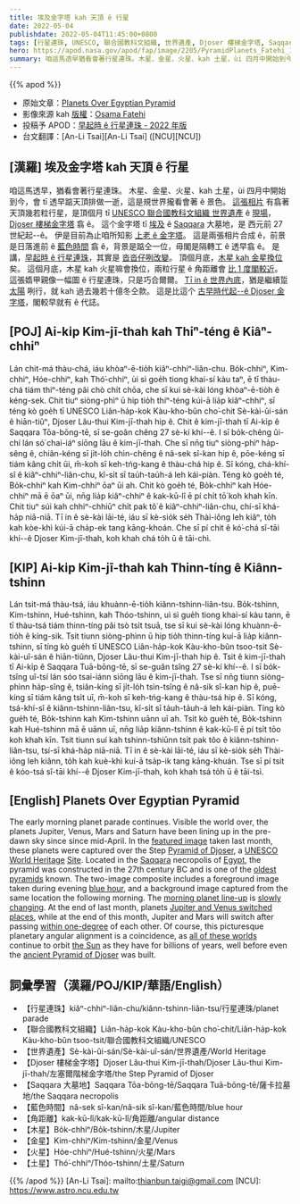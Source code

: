 ```yaml
---
title: 埃及金字塔 kah 天頂 ê 行星
date: 2022-05-04
publishdate: 2022-05-04T11:45:00+0800
tags: [行星連珠, UNESCO, 聯合國教科文組織, 世界遺產, Djoser 樓梯金字塔, Saqqara 大墓地, 藍色時間, 木星, 金星, 火星, 土星, 角距離]
hero: https://apod.nasa.gov/apod/fap/image/2205/PyramidPlanets_Fatehi_1080.jpg
summary: 咱這馬透早猶看會著行星連珠。木星、金星、火星、kah 土星，ùi 四月中開始到今，會 tī 透早踮天頂排做一逝，這是規世界攏看會著 ê 現象。
---
```


{{% apod %}}

- 原始文章：[Planets Over Egyptian Pyramid](https://apod.nasa.gov/apod/)
- 影像來源 kah [版權][copyright]：[Osama Fatehi](https://www.instagram.com/osama.fathi.nswatcher85/)
- 投稿予 APOD：[早起時 ê 行星連珠 - 2022 年版](https://www.facebook.com/media/set/?set=a.4646593048778211&type=3)
- 台文翻譯：[An-Li Tsai][An-Li Tsai] ([NCU][NCU])

## [漢羅] 埃及金字塔 kah 天頂 ê 行星
咱這馬透早，猶看會著行星連珠。
木星、金星、火星、kah 土星，ùi 四月中開始到今，會 tī 透早踮天頂排做一逝，這是規世界攏看會著 ê 景色。
[這張相片][featured image] 有翕著天頂幾若粒行星，是頂個月 tī [UNESCO 聯合國教科文組織 世界遺產][UNESCO World Heritage] ê [現場][Site]，[Djoser 樓梯金字塔][Pyramid of Djoser] 翕 ê。
這个金字塔 tī [埃及][Egypt] ê [Saqqara][Saqqara] 大墓地，是 西元前 27 世紀起--ê。
伊是目前為止咱所知影 [上老 ê 金字塔][oldest pyramids]。
這是兩張相片合成 ê，前景是日落進前 ê [藍色時間][blue hour] 翕 ê，背景是踮仝一位，毋閣是隔轉工 ê 透早翕 ê。
是講，[早起時 ê 行星連珠][morning planet line-up t]，其實是 [沓沓仔咧改變][slowly changing]。
頂個月底，[木星 kah 金星換位][Jupiter and Venus switched places] 矣。
這個月底，木星 kah 火星嘛會換位，兩粒行星 ê 角距離會 [比 1 度閣較近][within one-degree]。
這張媠甲親像一幅圖 ê 行星連珠，只是巧合爾爾。
[Tī in ê 世界內底][all of these worlds]，猶是繼續踅 [太陽][the Sun] 咧行，就 kah 過去幾若十億冬仝款。
這是比這个 [古早時代起--ê Djoser 金字塔][ancient Pyramid of Djoser]，閣較早就有 ê 代誌。



## [POJ] Ai-ki̍p Kim-jī-thah kah Thiⁿ-téng ê Kiâⁿ-chhiⁿ
Lán chit-má thàu-chá, iáu khòaⁿ-ē-tio̍h kiâⁿ-chhiⁿ-liân-chu.
Bo̍k-chhiⁿ, Kim-chhiⁿ, Hóe-chhiⁿ, kah Thó͘-chhiⁿ, ùi sì goe̍h tiong khai-sí kàu taⁿ, ē tī thàu-chá tiám thiⁿ-téng pâi chò chi̍t chōa, che sī kui sè-kài lóng khòaⁿ-ē-tio̍h ê kéng-sek.
Chit tiuⁿ siòng-phìⁿ ū hip tio̍h thiⁿ-téng kúi-ā lia̍p kiâⁿ-chhiⁿ, sī téng kò goe̍h tī UNESCO Liân-ha̍p-kok Kàu-kho-bûn cho͘-chit Sè-kài-ûi-sán ê hiān-tiûⁿ, Djoser Lâu-thui Kim-jī-thah hip ê.
Chit ê kim-jī-thah tī Ai-ki̍p ê Saqqara Tōa-bōng-tē, sī se-goân chêng 27 sè-kí khí--ê.
I sī bo̍k-chêng ûi-chí lán só͘ chai-iáⁿ siōng lāu ê kim-jī-thah.
Che sī nn̄g tiuⁿ siòng-phìⁿ ha̍p-sêng ê, chiân-kéng sī ji̍t-lo̍h chìn-chêng ê nâ-sek sî-kan hip ê, pōe-kéng sī tiám kâng chi̍t ūi, m̄-koh sī keh-tńg-kang ê thàu-chá hip ê.
Sī kóng, chá-khí-sî ê kiâⁿ-chhiⁿ-liân-chu, kî-si̍t sī tau̍h-tau̍h-á leh kái-piàn.
Téng kò goe̍h té, Bo̍k-chhiⁿ kah Kim-chhiⁿ ōaⁿ ūi ah.
Chit kò goe̍h té, Bo̍k-chhiⁿ kah Hóe-chhiⁿ mā ē ōaⁿ ūi, nn̄g lia̍p kiâⁿ-chhiⁿ ê kak-kū-lî ē pí chi̍t tō͘ koh khah kīn.
Chit tiuⁿ súi kah chhiⁿ-chhiūⁿ chi̍t pak tô͘ ê kiâⁿ-chhiⁿ-liân-chu, chí-sī khá-ha̍p niā-niā.
Tī in ê sè-kài lāi-té, iáu sī kè-sio̍k se̍h Thài-iông leh kiâⁿ, to̍h kah kòe-khì kúi-ā cha̍p-ek tang kāng-khoán.
Che sī pí chit ê kó͘-chá sî-tāi khí--ê Djoser Kim-jī-thah, koh khah chá to̍h ū ê tāi-chì.

## [KIP] Ai-ki̍p Kim-jī-thah kah Thinn-tíng ê Kiânn-tshinn
Lán tsit-má thàu-tsá, iáu khuànn-ē-tio̍h kiânn-tshinn-liân-tsu.
Bo̍k-tshinn, Kim-tshinn, Hué-tshinn, kah Thóo-tshinn, uì sì gue̍h tiong khai-sí kàu tann, ē tī thàu-tsá tiám thinn-tíng pâi tsò tsi̍t tsuā, tse sī kui sè-kài lóng khuànn-ē-tio̍h ê kíng-sik.
Tsit tiunn siòng-phìnn ū hip tio̍h thinn-tíng kuí-ā lia̍p kiânn-tshinn, sī tíng kò gue̍h tī UNESCO Liân-ha̍p-kok Kàu-kho-bûn tsoo-tsit Sè-kài-uî-sán ê hiān-tiûnn, Djoser Lâu-thui Kim-jī-thah hip ê.
Tsit ê kim-jī-thah tī Ai-ki̍p ê Saqqara Tuā-bōng-tē, sī se-guân tsîng 27 sè-kí khí--ê.
I sī bo̍k-tsîng uî-tsí lán sóo tsai-iánn siōng lāu ê kim-jī-thah.
Tse sī nn̄g tiunn siòng-phìnn ha̍p-sîng ê, tsiân-kíng sī ji̍t-lo̍h tsìn-tsîng ê nâ-sik sî-kan hip ê, puē-kíng sī tiám kâng tsi̍t uī, m̄-koh sī keh-tńg-kang ê thàu-tsá hip ê.
Sī kóng, tsá-khí-sî ê kiânn-tshinn-liân-tsu, kî-si̍t sī ta̍uh-ta̍uh-á leh kái-piàn.
Tíng kò gue̍h té, Bo̍k-tshinn kah Kim-tshinn uānn uī ah.
Tsit kò gue̍h té, Bo̍k-tshinn kah Hué-tshinn mā ē uānn uī, nn̄g lia̍p kiânn-tshinn ê kak-kū-lî ē pí tsi̍t tōo koh khah kīn.
Tsit tiunn suí kah tshinn-tshiūnn tsi̍t pak tôo ê kiânn-tshinn-liân-tsu, tsí-sī khá-ha̍p niā-niā.
Tī in ê sè-kài lāi-té, iáu sī kè-sio̍k se̍h Thài-iông leh kiânn, to̍h kah kuè-khì kuí-ā tsa̍p-ik tang kāng-khuán.
Tse sī pí tsit ê kóo-tsá sî-tāi khí--ê Djoser Kim-jī-thah, koh khah tsá to̍h ū ê tāi-tsì.

## [English] Planets Over Egyptian Pyramid
The early morning planet parade continues.
Visible the world over, the planets Jupiter, Venus, Mars and Saturn have been lining up in the pre-dawn sky since since mid-April.
In the [featured image][featured image] taken last month, these planets were captured over the Step [Pyramid of Djoser][Pyramid of Djoser], a [UNESCO World Heritage][UNESCO World Heritage] [Site][Site].
Located in the [Saqqara][Saqqara] necropolis of [Egypt][Egypt], the pyramid was constructed in the 27th century BC and is one of the [oldest pyramids][oldest pyramids] known.
The two-image composite includes a foreground image taken during evening [blue hour][blue hour], and a background image captured from the same location the following morning.
The [morning planet line-up][morning planet line-up e] is [slowly changing][slowly changing].
At the end of last month, planets [Jupiter and Venus switched places][Jupiter and Venus switched places], while at the end of this month, Jupiter and Mars will switch after passing [within one-degree][within one-degree] of each other.
Of course, this picturesque planetary angular alignment is a coincidence, as [all of these worlds][all of these worlds] continue to orbit [the Sun][the Sun] as they have for billions of years, well before even the [ancient Pyramid of Djoser][ancient Pyramid of Djoser] was built.

## 詞彙學習（漢羅/POJ/KIP/華語/English）
- 【行星連珠】kiâⁿ-chhiⁿ-liân-chu/kiânn-tshinn-liân-tsu/行星連珠/planet parade
- 【聯合國教科文組織】Liân-ha̍p-kok Kàu-kho-bûn cho͘-chit/Liân-ha̍p-kok Kàu-kho-bûn tsoo-tsit/聯合國教科文組織/UNESCO
- 【世界遺產】Sè-kài-ûi-sán/Sè-kài-uî-sán/世界遺產/World Heritage
- 【Djoser 樓梯金字塔】Djoser Lâu-thui Kim-jī-thah/Djoser Lâu-thui Kim-jī-thah/左塞爾階梯金字塔/the Step Pyramid of Djoser
- 【Saqqara 大墓地】Saqqara Tōa-bōng-tē/Saqqara Tuā-bōng-tē/薩卡拉墓地/the Saqqara necropolis
- 【藍色時間】nâ-sek sî-kan/nâ-sik sî-kan/藍色時間/blue hour
- 【角距離】kak-kū-lî/kak-kū-lî/角距離/angular distance
- 【木星】Bo̍k-chhiⁿ/Bo̍k-tshinn/木星/Jupiter
- 【金星】Kim-chhiⁿ/Kim-tshinn/金星/Venus
- 【火星】Hóe-chhiⁿ/Hué-tshinn/火星/Mars
- 【土星】Thó͘-chhiⁿ/Thóo-tshinn/土星/Saturn


{{% /apod %}}
[An-Li Tsai]: mailto:thianbun.taigi@gmail.com
[NCU]: https://www.astro.ncu.edu.tw

[copyright]: https://apod.nasa.gov/apod/fap/lib/about_apod.html#srapply

[featured image]:https://www.instagram.com/p/CcwVzRdjJVe/
[Pyramid of Djoser]:https://en.wikipedia.org/wiki/Pyramid_of_Djoser
[UNESCO World Heritage]:https://whc.unesco.org/en/list/
[Site]:https://en.wikipedia.org/wiki/World_Heritage_Site
[Saqqara]:https://youtu.be/aoOh62XiDv4
[Egypt]:https://en.wikipedia.org/wiki/Egypt
[oldest pyramids]:https://www.oldest.org/structures/pyramids/
[blue hour]:https://en.wikipedia.org/wiki/Blue_hour
[morning planet line-up e]:https://apod.nasa.gov/apod/ap220426.html
[morning planet line-up t]:https://apod.tw/daily/20220426/
[slowly changing]:https://www.nicepng.com/png/detail/893-8934255_cat-transparent-background-png-surprised-cat-png.png
[Jupiter and Venus switched places]:https://blogs.nasa.gov/Watch_the_Skies/2022/04/01/mars-saturn-jupiter-venus-conjunctions-happening-this-month/
[within one-degree]:https://in-the-sky.org/news.php?id=20220529_20_100
[all of these worlds]:https://solarsystem.nasa.gov/solar-system/our-solar-system/overview/
[the Sun]:https://solarsystem.nasa.gov/solar-system/sun/in-depth/
[ancient Pyramid of Djoser]:https://www.worldhistory.org/article/862/the-step-pyramid-of-djoser-at-saqqara/
